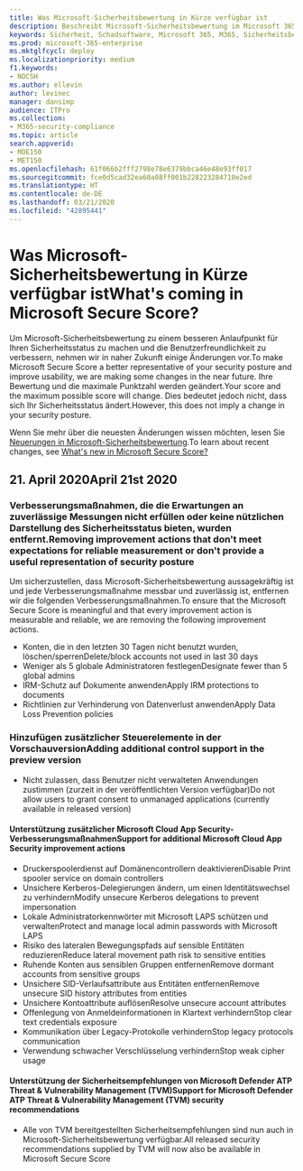 ```yaml
---
title: Was Microsoft-Sicherheitsbewertung in Kürze verfügbar ist
description: Beschreibt Microsoft-Sicherheitsbewertung im Microsoft 365 Security Center, erläutert die Berechnung von Details und was Sicherheitsadministratoren erwarten dürfen.
keywords: Sicherheit, Schadsoftware, Microsoft 365, M365, Sicherheitsbewertung, Security Center, Verbesserungsmaßnahmen
ms.prod: microsoft-365-enterprise
ms.mktglfcycl: deploy
ms.localizationpriority: medium
f1.keywords:
- NOCSH
ms.author: ellevin
author: levinec
manager: dansimp
audience: ITPro
ms.collection:
- M365-security-compliance
ms.topic: article
search.appverid:
- MOE150
- MET150
ms.openlocfilehash: 61f066b2fff2798e78e6379bbca46e48e93ff017
ms.sourcegitcommit: fce0d5cad32ea60a08ff001b228223284710e2ed
ms.translationtype: HT
ms.contentlocale: de-DE
ms.lasthandoff: 03/21/2020
ms.locfileid: "42895441"
---
```

# <a name="whats-coming-in-microsoft-secure-score"></a><span data-ttu-id="4d0d5-104">Was Microsoft-Sicherheitsbewertung in Kürze verfügbar ist</span><span class="sxs-lookup"><span data-stu-id="4d0d5-104">What's coming in Microsoft Secure Score?</span></span>

<span data-ttu-id="4d0d5-105">Um Microsoft-Sicherheitsbewertung zu einem besseren Anlaufpunkt für Ihren Sicherheitsstatus zu machen und die Benutzerfreundlichkeit zu verbessern, nehmen wir in naher Zukunft einige Änderungen vor.</span><span class="sxs-lookup"><span data-stu-id="4d0d5-105">To make Microsoft Secure Score a better representative of your security posture and improve usability, we are making some changes in the near future.</span></span> <span data-ttu-id="4d0d5-106">Ihre Bewertung und die maximale Punktzahl werden geändert.</span><span class="sxs-lookup"><span data-stu-id="4d0d5-106">Your score and the maximum possible score will change.</span></span> <span data-ttu-id="4d0d5-107">Dies bedeutet jedoch nicht, dass sich Ihr Sicherheitsstatus ändert.</span><span class="sxs-lookup"><span data-stu-id="4d0d5-107">However, this does not imply a change in your security posture.</span></span>

<span data-ttu-id="4d0d5-108">Wenn Sie mehr über die neuesten Änderungen wissen möchten, lesen Sie [Neuerungen in Microsoft-Sicherheitsbewertung](microsoft-secure-score.md#whats-new).</span><span class="sxs-lookup"><span data-stu-id="4d0d5-108">To learn about recent changes, see [What's new in Microsoft Secure Score?](microsoft-secure-score.md#whats-new)</span></span>

## <a name="april-21st-2020"></a><span data-ttu-id="4d0d5-109">21. April 2020</span><span class="sxs-lookup"><span data-stu-id="4d0d5-109">April 21st 2020</span></span>

### <a name="removing-improvement-actions-that-dont-meet-expectations-for-reliable-measurement-or-dont-provide-a-useful-representation-of-security-posture"></a><span data-ttu-id="4d0d5-110">Verbesserungsmaßnahmen, die die Erwartungen an zuverlässige Messungen nicht erfüllen oder keine nützlichen Darstellung des Sicherheitsstatus bieten, wurden entfernt.</span><span class="sxs-lookup"><span data-stu-id="4d0d5-110">Removing improvement actions that don't meet expectations for reliable measurement or don't provide a useful representation of security posture</span></span>

<span data-ttu-id="4d0d5-111">Um sicherzustellen, dass Microsoft-Sicherheitsbewertung aussagekräftig ist und jede Verbesserungsmaßnahme messbar und zuverlässig ist, entfernen wir die folgenden Verbesserungsmaßnahmen.</span><span class="sxs-lookup"><span data-stu-id="4d0d5-111">To ensure that the Microsoft Secure Score is meaningful and that every improvement action is measurable and reliable, we are removing the following improvement actions.</span></span>

- <span data-ttu-id="4d0d5-112">Konten, die in den letzten 30 Tagen nicht benutzt wurden, löschen/sperren</span><span class="sxs-lookup"><span data-stu-id="4d0d5-112">Delete/block accounts not used in last 30 days</span></span>
- <span data-ttu-id="4d0d5-113">Weniger als 5 globale Administratoren festlegen</span><span class="sxs-lookup"><span data-stu-id="4d0d5-113">Designate fewer than 5 global admins</span></span>
- <span data-ttu-id="4d0d5-114">IRM-Schutz auf Dokumente anwenden</span><span class="sxs-lookup"><span data-stu-id="4d0d5-114">Apply IRM protections to documents</span></span>
- <span data-ttu-id="4d0d5-115">Richtlinien zur Verhinderung von Datenverlust anwenden</span><span class="sxs-lookup"><span data-stu-id="4d0d5-115">Apply Data Loss Prevention policies</span></span>

### <a name="adding-additional-control-support-in-the-preview-version"></a><span data-ttu-id="4d0d5-116">Hinzufügen zusätzlicher Steuerelemente in der Vorschauversion</span><span class="sxs-lookup"><span data-stu-id="4d0d5-116">Adding additional control support in the preview version</span></span>
- <span data-ttu-id="4d0d5-117">Nicht zulassen, dass Benutzer nicht verwalteten Anwendungen zustimmen (zurzeit in der veröffentlichten Version verfügbar)</span><span class="sxs-lookup"><span data-stu-id="4d0d5-117">Do not allow users to grant consent to unmanaged applications (currently available in released version)</span></span>

#### <a name="support-for-additional-microsoft-cloud-app-security-improvement-actions"></a><span data-ttu-id="4d0d5-118">Unterstützung zusätzlicher Microsoft Cloud App Security-Verbesserungsmaßnahmen</span><span class="sxs-lookup"><span data-stu-id="4d0d5-118">Support for additional Microsoft Cloud App Security improvement actions</span></span>
- <span data-ttu-id="4d0d5-119">Druckerspoolerdienst auf Domänencontrollern deaktivieren</span><span class="sxs-lookup"><span data-stu-id="4d0d5-119">Disable Print spooler service on domain controllers</span></span>
- <span data-ttu-id="4d0d5-120">Unsichere Kerberos-Delegierungen ändern, um einen Identitätswechsel zu verhindern</span><span class="sxs-lookup"><span data-stu-id="4d0d5-120">Modify unsecure Kerberos delegations to prevent impersonation</span></span>
- <span data-ttu-id="4d0d5-121">Lokale Administratorkennwörter mit Microsoft LAPS schützen und verwalten</span><span class="sxs-lookup"><span data-stu-id="4d0d5-121">Protect and manage local admin passwords with Microsoft LAPS</span></span>
- <span data-ttu-id="4d0d5-122">Risiko des lateralen Bewegungspfads auf sensible Entitäten reduzieren</span><span class="sxs-lookup"><span data-stu-id="4d0d5-122">Reduce lateral movement path risk to sensitive entities</span></span>
- <span data-ttu-id="4d0d5-123">Ruhende Konten aus sensiblen Gruppen entfernen</span><span class="sxs-lookup"><span data-stu-id="4d0d5-123">Remove dormant accounts from sensitive groups</span></span>
- <span data-ttu-id="4d0d5-124">Unsichere SID-Verlaufsattribute aus Entitäten entfernen</span><span class="sxs-lookup"><span data-stu-id="4d0d5-124">Remove unsecure SID history attributes from entities</span></span>
- <span data-ttu-id="4d0d5-125">Unsichere Kontoattribute auflösen</span><span class="sxs-lookup"><span data-stu-id="4d0d5-125">Resolve unsecure account attributes</span></span>
- <span data-ttu-id="4d0d5-126">Offenlegung von Anmeldeinformationen in Klartext verhindern</span><span class="sxs-lookup"><span data-stu-id="4d0d5-126">Stop clear text credentials exposure</span></span>
- <span data-ttu-id="4d0d5-127">Kommunikation über Legacy-Protokolle verhindern</span><span class="sxs-lookup"><span data-stu-id="4d0d5-127">Stop legacy protocols communication</span></span>
- <span data-ttu-id="4d0d5-128">Verwendung schwacher Verschlüsselung verhindern</span><span class="sxs-lookup"><span data-stu-id="4d0d5-128">Stop weak cipher usage</span></span>

#### <a name="support-for-microsoft-defender-atp-threat--vulnerability-management-tvm-security-recommendations"></a><span data-ttu-id="4d0d5-129">Unterstützung der Sicherheitsempfehlungen von Microsoft Defender ATP Threat & Vulnerability Management (TVM)</span><span class="sxs-lookup"><span data-stu-id="4d0d5-129">Support for Microsoft Defender ATP Threat & Vulnerability Management (TVM) security recommendations</span></span>
- <span data-ttu-id="4d0d5-130">Alle von TVM bereitgestellten Sicherheitsempfehlungen sind nun auch in Microsoft-Sicherheitsbewertung verfügbar.</span><span class="sxs-lookup"><span data-stu-id="4d0d5-130">All released security recommendations supplied by TVM will now also be available in Microsoft Secure Score</span></span>
